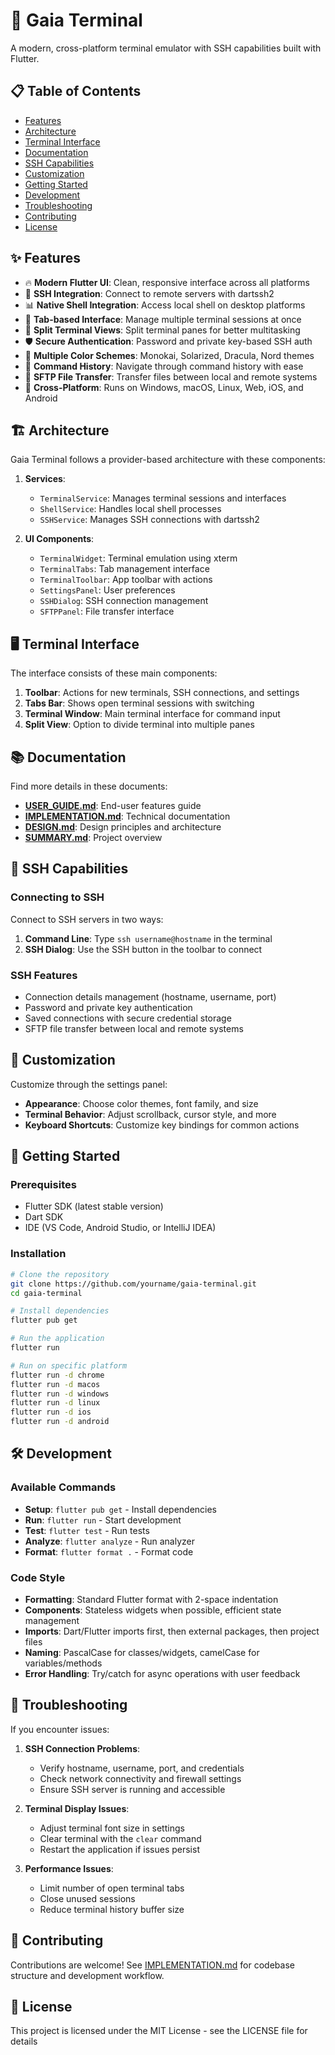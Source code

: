 # 🚀 Gaia Terminal

A modern, cross-platform terminal emulator with SSH capabilities built with Flutter.

## 📋 Table of Contents

- [Features](#features)
- [Architecture](#architecture)
- [Terminal Interface](#terminal-interface)
- [Documentation](#documentation)
- [SSH Capabilities](#ssh-capabilities)
- [Customization](#customization)
- [Getting Started](#getting-started)
- [Development](#development)
- [Troubleshooting](#troubleshooting)
- [Contributing](#contributing)
- [License](#license)

## ✨ Features

- 🔥 **Modern Flutter UI**: Clean, responsive interface across all platforms
- 🔌 **SSH Integration**: Connect to remote servers with dartssh2
- 📊 **Native Shell Integration**: Access local shell on desktop platforms
- 📑 **Tab-based Interface**: Manage multiple terminal sessions at once
- 🔄 **Split Terminal Views**: Split terminal panes for better multitasking
- 🛡️ **Secure Authentication**: Password and private key-based SSH auth
- 🌈 **Multiple Color Schemes**: Monokai, Solarized, Dracula, Nord themes
- 🧠 **Command History**: Navigate through command history with ease
- 📁 **SFTP File Transfer**: Transfer files between local and remote systems
- 📱 **Cross-Platform**: Runs on Windows, macOS, Linux, Web, iOS, and Android

## 🏗️ Architecture

Gaia Terminal follows a provider-based architecture with these components:

1. **Services**:
   - `TerminalService`: Manages terminal sessions and interfaces
   - `ShellService`: Handles local shell processes
   - `SSHService`: Manages SSH connections with dartssh2

2. **UI Components**:
   - `TerminalWidget`: Terminal emulation using xterm
   - `TerminalTabs`: Tab management interface
   - `TerminalToolbar`: App toolbar with actions
   - `SettingsPanel`: User preferences
   - `SSHDialog`: SSH connection management
   - `SFTPPanel`: File transfer interface

## 🖥️ Terminal Interface

The interface consists of these main components:

1. **Toolbar**: Actions for new terminals, SSH connections, and settings
2. **Tabs Bar**: Shows open terminal sessions with switching
3. **Terminal Window**: Main terminal interface for command input
4. **Split View**: Option to divide terminal into multiple panes

## 📚 Documentation

Find more details in these documents:

- **[USER_GUIDE.md](USER_GUIDE.md)**: End-user features guide
- **[IMPLEMENTATION.md](IMPLEMENTATION.md)**: Technical documentation
- **[DESIGN.md](DESIGN.md)**: Design principles and architecture
- **[SUMMARY.md](SUMMARY.md)**: Project overview

## 🔐 SSH Capabilities

### Connecting to SSH

Connect to SSH servers in two ways:

1. **Command Line**: Type `ssh username@hostname` in the terminal
2. **SSH Dialog**: Use the SSH button in the toolbar to connect

### SSH Features

- Connection details management (hostname, username, port)
- Password and private key authentication
- Saved connections with secure credential storage
- SFTP file transfer between local and remote systems

## 🎨 Customization

Customize through the settings panel:

- **Appearance**: Choose color themes, font family, and size
- **Terminal Behavior**: Adjust scrollback, cursor style, and more
- **Keyboard Shortcuts**: Customize key bindings for common actions

## 🚀 Getting Started

### Prerequisites

- Flutter SDK (latest stable version)
- Dart SDK
- IDE (VS Code, Android Studio, or IntelliJ IDEA)

### Installation

```bash
# Clone the repository
git clone https://github.com/yourname/gaia-terminal.git
cd gaia-terminal

# Install dependencies
flutter pub get

# Run the application
flutter run

# Run on specific platform
flutter run -d chrome
flutter run -d macos
flutter run -d windows
flutter run -d linux
flutter run -d ios
flutter run -d android
```

## 🛠️ Development

### Available Commands

- **Setup**: `flutter pub get` - Install dependencies
- **Run**: `flutter run` - Start development
- **Test**: `flutter test` - Run tests
- **Analyze**: `flutter analyze` - Run analyzer
- **Format**: `flutter format .` - Format code

### Code Style

- **Formatting**: Standard Flutter format with 2-space indentation
- **Components**: Stateless widgets when possible, efficient state management
- **Imports**: Dart/Flutter imports first, then external packages, then project files
- **Naming**: PascalCase for classes/widgets, camelCase for variables/methods
- **Error Handling**: Try/catch for async operations with user feedback

## 🔧 Troubleshooting

If you encounter issues:

1. **SSH Connection Problems**:
   - Verify hostname, username, port, and credentials
   - Check network connectivity and firewall settings
   - Ensure SSH server is running and accessible

2. **Terminal Display Issues**:
   - Adjust terminal font size in settings
   - Clear terminal with the `clear` command
   - Restart the application if issues persist

3. **Performance Issues**:
   - Limit number of open terminal tabs
   - Close unused sessions
   - Reduce terminal history buffer size

## 🤝 Contributing

Contributions are welcome! See [IMPLEMENTATION.md](IMPLEMENTATION.md) for codebase structure and development workflow.

## 📜 License

This project is licensed under the MIT License - see the LICENSE file for details